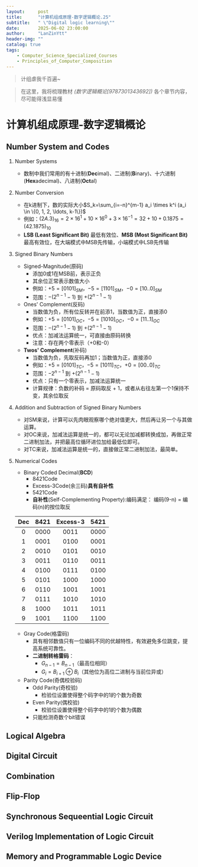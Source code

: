 ```yaml
---
layout:     post
title:      "计算机组成原理-数字逻辑概论.25"
subtitle:   " \"Digital logic learning\""
date:       2025-06-02 23:00:00
author:     "LanZinYtt"
header-img: ""
catalog: true
tags:
    - Computer_Science_Specialized_Courses
    - Principles_of_Computer_Composition
---
```


<p id = "build"></p>

>计组虐我千百遍~

>在这里，我将梳理教材 *(数字逻辑概论[9787301343692])* 各个章节内容，尽可能得浅显易懂

# 计算机组成原理-数字逻辑概论

## Number System and Codes
1. Number Systems

    - 数制中我们常用的有十进制(**Dec**imal)、二进制(**B**inary)、十六进制(**Hex**adecimal)、八进制(**Oct**al)

2. Number Conversion

    - 在k进制下，数的实际大小$S_k=\sum_{i=-n}^{m-1} a_i \times k^i  (a_i \in \{0, 1, 2, \ldots, k-1\})$
    - 例如：$(2A.3)_{16} = 2 \times 16^1 + 10 \times 16^0 + 3 \times 16^{-1} = 32 + 10 + 0.1875 = (42.1875)_{10}$
    - **LSB (Least Significant Bit)** 最低有效位、**MSB (Most Significant Bit)** 最高有效位，在大端模式中MSB先传输，小端模式中LSB先传输

3. Signed Binary Numbers
    - Signed-Magnitude(原码)
        - 添加0或1在MSB前，表示正负
        - 其余位正常表示数值大小
        - 例如：$+5 = [0101]_{SM}$，$-5 = [1101]_{SM}$，$-0=[10..0]_{SM}$
        - 范围：$-(2^{n-1}-1)$ 到 $+(2^{n-1}-1)$
    - Ones' Complement(反码)
        - 当数值为负，所有位反转并在前添1，当数值为正，直接添0
        - 例如：$+5 = [0101]_{OC}$，$-5 = [1010]_{OC}$，$-0=[11..1]_{OC}$
        - 范围：$-(2^{n-1}-1)$ 到 $+(2^{n-1}-1)$
        - 优点：加减法运算统一，可直接由原码转换
        - 注意：存在两个零表示（+0和-0）
    - **Twos' Complement**(补码)
        - 当数值为负，先取反码再加1；当数值为正，直接添0
        - 例如：$+5 = [0101]_{TC}$，$-5 = [1011]_{TC}$，$+0=[00..0]_{TC}$
        - 范围：$-2^{n-1}$ 到 $+(2^{n-1}-1)$
        - 优点：只有一个零表示，加减法运算统一
        - 计算规律：负数的补码 = 原码取反 + 1，或者从右往左第一个1保持不变，其余位取反
4. Addition and Subtraction of Signed Binary Numbers
    - 对SM来说，计算可以先肉眼观察哪个绝对值更大，然后再让另一个与其做运算。
    - 对OC来说，加减法运算是统一的，都可以无论加减都转换成加，再做正常二进制加法，并把最高位循环进位加给最低位即可。
    - 对TC来说，加减法运算是统一的，直接做正常二进制加法，最简单。
5. Numerical Codes
    - Binary Coded Decimal(**BCD**)
        - 8421Code
        - Excess-3Code(余三码)**具有自补性**
        - 5421Code
        - **自补性**(Self-Complementing Property):编码满足： 编码(9-n) = 编码(n)的按位取反

    |  Dec   | 8421   |Excess-3| 5421   |
    |:------:|:------:|:------:|:------:|
    | 0      | 0000   | 0011   | 0000   |
    | 1      | 0001   | 0100   | 0001   |
    | 2      | 0010   | 0101   | 0010   |
    | 3      | 0011   | 0110   | 0011   |
    | 4      | 0100   | 0111   | 0100   |
    | 5      | 0101   | 1000   | 1000   |
    | 6      | 0110   | 1001   | 1001   |
    | 7      | 0111   | 1010   | 1010   |
    | 8      | 1000   | 1011   | 1011   |
    | 9      | 1001   | 1100   | 1100   |
    
    - Gray Code(格雷码)
        - 具有相邻数值只有一位编码不同的优越特性，有效避免多位跳变，提高系统可靠性。
        - **二进制转格雷码**：
            - $G_{n-1} = B_{n-1}$（最高位相同）
            - $G_i = B_{i+1} ⊕ B_i$（其他位为高位二进制与当前位异或）
    - Parity Code(奇偶校验码)
        - Odd Parity(奇校验)
            - 检验位设置使得整个码字中的1的个数为奇数
        - Even Parity(偶校验)
            - 校验位设置使得整个码字中的1的个数为偶数
        - 只能检测奇数个bit错误
## Logical Algebra

## Digital Circuit

## Combination

## Flip-Flop

## Synchronous Sequeential Logic Circuit

## Verilog Implementation of Logic Circuit

## Memory and Programmable Logic Device